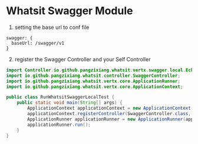 # Whatsit Swagger Module

1. setting the base url to conf file
```text
swagger: {
  baseUrl: /swagger/v1
}
```
2. register the Swagger Controller and your Self Controller

```java
import Controller.io.github.pangzixiang.whatsit.vertx.swagger.local.EchoController;
import io.github.pangzixiang.whatsit.controller.SwaggerController;
import io.github.pangzixiang.whatsit.vertx.core.ApplicationRunner;
import io.github.pangzixiang.whatsit.vertx.core.ApplicationContext;

public class RunWhatsitSwaggerLocalTest {
    public static void main(String[] args) {
        ApplicationContext applicationContext = new ApplicationContext();
        applicationContext.registerController(SwaggerController.class, EchoController.class);
        ApplicationRunner applicationRunner = new ApplicationRunner(applicationContext);
        applicationRunner.run();
    }
}
```
